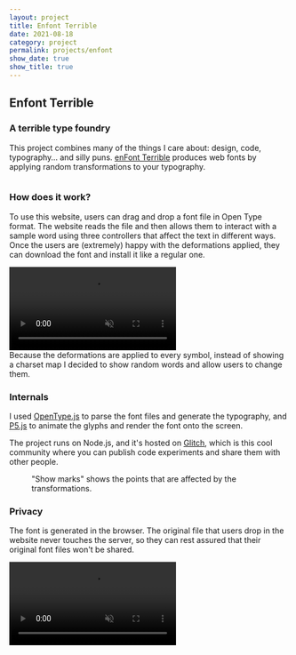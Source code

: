 ```yaml
---
layout: project
title: Enfont Terrible
date: 2021-08-18
category: project
permalink: projects/enfont
show_date: true
show_title: true
---
```


## Enfont Terrible

### A terrible type foundry

<div class="Project__intro">
This project combines many of the things I care about:
design, code, typography… and silly puns. <a href="https://enfont.javierarce.com" target="_blank" rel="nofollow">enFont Terrible</a> produces web fonts by applying random transformations to your typography. 
</div>

<figure class="figure"> 
<img class="figure__image is-bn lazy" data-src="https://javier.work/images/enfont/home.jpg">
</figure>

### How does it work?

To use this website, users can drag and drop a font file in Open Type format. The website reads the file and then allows them to interact with a sample word using three controllers that affect the text in different ways. Once the users are (extremely) happy with the deformations applied, they can download the font and install it like a regular one.

<div class="figure">
<video class="figure__videoFile has-border" autoplay muted preload loop>
<source src="https://javier.work/videos/enfont.mp4" type="video/mp4">
</video>
<div class="Photo__caption">
Because the deformations are applied to every symbol, instead of showing
a charset map I decided to show random words and allow users to change them.
</div>
</div>

### Internals

I used <a href="https://opentype.js.org" target="_blank" rel="nofollow">OpenType.js</a> to parse the font files and generate the typography, and <a href="https://p5js.org" target="_blank" rel="nofollow">P5.js</a> to animate the glyphs and render the font onto the screen.

The project runs on Node.js, and it's hosted on <a href="http://glitch.com/" target="_blank" rel="nofollow">Glitch</a>, which is this cool community where you can publish code experiments and share them with other people.

<figure class="figure"> 
<img class="figure__image is-bn lazy" data-src="https://javier.work/images/enfont/terrible.jpg">
<div class="Photo__caption">
"Show marks" shows the points that are affected by the transformations.
</div>
</figure>

### Privacy

The font is generated in the browser. The original file that users drop in the website never touches the server, so they can rest assured that their original font files won't be shared.

<div class="figure">
<video class="figure__videoFile has-border" autoplay muted preload loop>
<source src="https://javier.work/videos/thanks.mp4" type="video/mp4">
</video>
</div>
